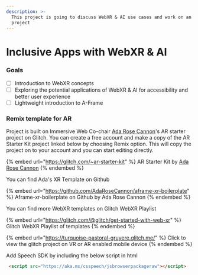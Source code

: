 ```yaml
---
description: >-
  This project is going to discuss WebXR & AI use cases and work on an hands on
  project
---
```


# Inclusive Apps with WebXR & AI

### Goals

* [ ] Introduction to WebXR concepts
* [ ] Exploring the potential applications of WebXR & AI for accessibility and better user experience
* [ ] Lightweight introduction to A-Frame

### Remix template for AR&#x20;

Project is built on Immersive Web Co-chair [Ada Rose Cannon](https://twitter.com/AdaRoseCannon)'s AR starter project on Glitch. You can create a free account and make a copy of the AR Starter Kit project linked below by choosing Remix option. This will copy the project on to your account and you can start editing directly.&#x20;

{% embed url="https://glitch.com/~ar-starter-kit" %}
AR Starter Kit by [Ada Rose Cannon](https://glitch.com/@adarosecannon)
{% endembed %}

You can find Ada's XR Template on Github

{% embed url="https://github.com/AdaRoseCannon/aframe-xr-boilerplate" %}
Aframe-xr-boilerplate on Github by Ada Rose Cannon
{% endembed %}

You can find more WebXR templates on Glitch WebXR Playlist

{% embed url="https://glitch.com/@glitch/get-started-with-web-xr" %}
Glitch WebXR Playlist of templates
{% endembed %}

{% embed url="https://turquoise-pastoral-gruyere.glitch.me/" %}
Click to view the glitch project on VR or AR enabled mobile device
{% endembed %}

Add Speech SDK by including the below script in html

```html
 <script src="https://aka.ms/csspeech/jsbrowserpackageraw"></script>
```
